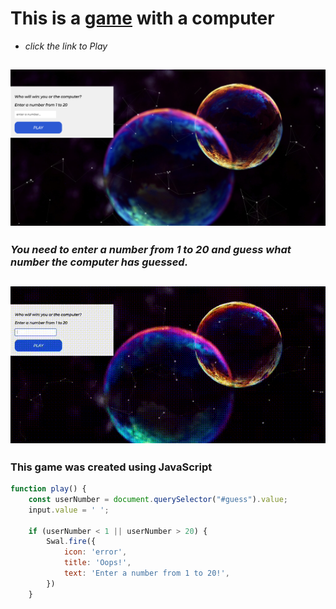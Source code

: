 # This is a [game](https://marina-gu.github.io/pc-game/) with a computer 
- _click the link to Play_

![image](https://github.com/marina-gu/pc-game/blob/main/pc_game%20.png)
----
### _You need to enter a number from 1 to 20 and guess what number the computer has guessed._

![gif](https://github.com/marina-gu/pc-game/blob/main/animation.gif)
----
### This game was created using JavaScript

```JavaScript
function play() {
    const userNumber = document.querySelector("#guess").value;
    input.value = ' ';
  
    if (userNumber < 1 || userNumber > 20) {
        Swal.fire({
            icon: 'error',
            title: 'Oops!',
            text: 'Enter a number from 1 to 20!',
        })
    }
```
